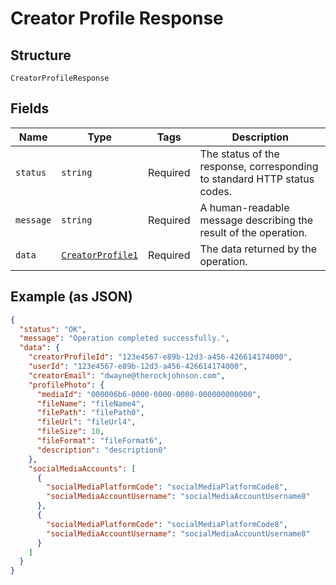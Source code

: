 
# Creator Profile Response

## Structure

`CreatorProfileResponse`

## Fields

| Name | Type | Tags | Description |
|  --- | --- | --- | --- |
| `status` | `string` | Required | The status of the response, corresponding to standard HTTP status codes. |
| `message` | `string` | Required | A human-readable message describing the result of the operation. |
| `data` | [`CreatorProfile1`](../../doc/models/creator-profile-1.md) | Required | The data returned by the operation. |

## Example (as JSON)

```json
{
  "status": "OK",
  "message": "Operation completed successfully.",
  "data": {
    "creatorProfileId": "123e4567-e89b-12d3-a456-426614174000",
    "userId": "123e4567-e89b-12d3-a456-426614174000",
    "creatorEmail": "dwayne@therockjohnson.com",
    "profilePhoto": {
      "mediaId": "000006b6-0000-0000-0000-000000000000",
      "fileName": "fileName4",
      "filePath": "filePath0",
      "fileUrl": "fileUrl4",
      "fileSize": 10,
      "fileFormat": "fileFormat6",
      "description": "description0"
    },
    "socialMediaAccounts": [
      {
        "socialMediaPlatformCode": "socialMediaPlatformCode8",
        "socialMediaAccountUsername": "socialMediaAccountUsername8"
      },
      {
        "socialMediaPlatformCode": "socialMediaPlatformCode8",
        "socialMediaAccountUsername": "socialMediaAccountUsername8"
      }
    ]
  }
}
```

